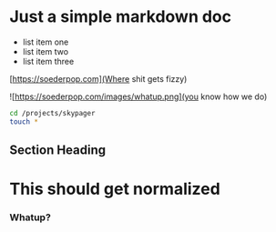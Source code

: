 # Just a simple markdown doc

- list item one
- list item two
- list item three

[https://soederpop.com](Where shit gets fizzy)

![https://soederpop.com/images/whatup.png](you know how we do)

```bash
cd /projects/skypager
touch *
```

## Section Heading

# This should get normalized

### Whatup?
